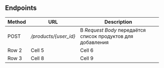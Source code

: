 ## Endpoints

| Method | URL                   | Description                                                 |
|--------|-----------------------|-------------------------------------------------------------|
| POST   | */products/{user_id}* | В *Request Body* передаётся список продуктов для добавления |
| Row 2  | Cell 5                | Cell 6                                                      |
| Row 3  | Cell 8                | Cell 9                                                      |